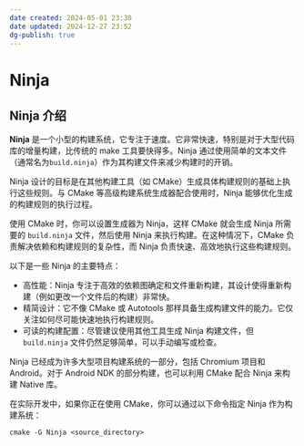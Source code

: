 ```yaml
---
date created: 2024-05-01 23:30
date updated: 2024-12-27 23:52
dg-publish: true
---
```


# Ninja

## Ninja 介绍

**Ninja** 是一个小型的构建系统，它专注于速度。它非常快速，特别是对于大型代码库的增量构建，比传统的 make 工具要快得多。Ninja 通过使用简单的文本文件（通常名为`build.ninja`）作为其构建文件来减少构建时的开销。

Ninja 设计的目标是在其他构建工具（如 CMake）生成具体构建规则的基础上执行这些规则。与 CMake 等高级构建系统生成器配合使用时，Ninja 能够优化生成的构建规则的执行过程。

使用 CMake 时，你可以设置生成器为 Ninja，这样 CMake 就会生成 Ninja 所需要的 `build.ninja` 文件，然后使用 Ninja 来执行构建。在这种情况下，CMake 负责解决依赖和构建规则的复杂性，而 Ninja 负责快速、高效地执行这些构建规则。

以下是一些 Ninja 的主要特点：

- 高性能：Ninja 专注于高效的依赖图确定和文件重新构建，其设计使得重新构建（例如更改一个文件后的构建）非常快。
- 精简设计：它不像 CMake 或 Autotools 那样具备生成构建文件的能力。它仅关注如何尽可能快速地执行构建规则。
- 可读的构建配置：尽管建议使用其他工具生成 Ninja 构建文件，但 `build.ninja` 文件仍然足够简单，可以手动编写或检查。

Ninja 已经成为许多大型项目构建系统的一部分，包括 Chromium 项目和 Android。对于 Android NDK 的部分构建，也可以利用 CMake 配合 Ninja 来构建 Native 库。

在实际开发中，如果你正在使用 CMake，你可以通过以下命令指定 Ninja 作为构建系统：

```shell
cmake -G Ninja <source_directory>
```
